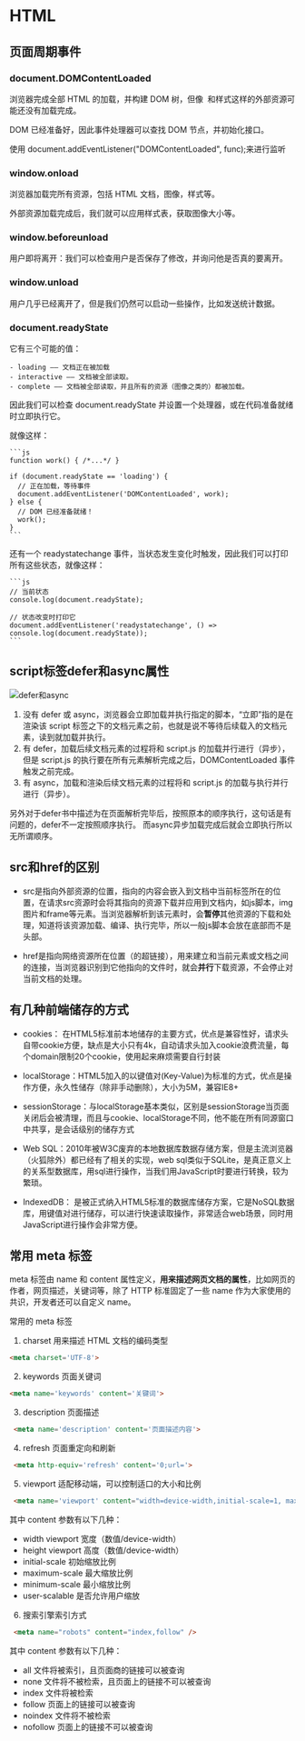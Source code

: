 # HTML

## 页面周期事件

### document.DOMContentLoaded

浏览器完成全部 HTML 的加载，并构建 DOM 树，但像 <img> 和样式这样的外部资源可能还没有加载完成。

DOM 已经准备好，因此事件处理器可以查找 DOM 节点，并初始化接口。

使用 document.addEventListener("DOMContentLoaded", func);来进行监听

### window.onload

浏览器加载完所有资源，包括 HTML 文档，图像，样式等。

外部资源加载完成后，我们就可以应用样式表，获取图像大小等。

### window.beforeunload

用户即将离开：我们可以检查用户是否保存了修改，并询问他是否真的要离开。

### window.unload

用户几乎已经离开了，但是我们仍然可以启动一些操作，比如发送统计数据。

### document.readyState

它有三个可能的值：

    - loading —— 文档正在被加载
    - interactive —— 文档被全部读取。
    - complete —— 文档被全部读取，并且所有的资源（图像之类的）都被加载。

因此我们可以检查 document.readyState 并设置一个处理器，或在代码准备就绪时立即执行它。

就像这样：

    ```js
    function work() { /*...*/ }

    if (document.readyState == 'loading') {
      // 正在加载，等待事件
      document.addEventListener('DOMContentLoaded', work);
    } else {
      // DOM 已经准备就绪！
      work();
    }
    ```
还有一个 readystatechange 事件，当状态发生变化时触发，因此我们可以打印所有这些状态，就像这样：

    ```js
    // 当前状态
    console.log(document.readyState);

    // 状态改变时打印它
    document.addEventListener('readystatechange', () => console.log(document.readyState));
    ```

## script标签defer和async属性

![defer和async](../.vuepress/public/images/defer&async.png)

1. 没有 defer 或 async，浏览器会立即加载并执行指定的脚本，“立即”指的是在渲染该 script 标签之下的文档元素之前，也就是说不等待后续载入的文档元素，读到就加载并执行。
2. 有 defer，加载后续文档元素的过程将和 script.js 的加载并行进行（异步），但是 script.js 的执行要在所有元素解析完成之后，DOMContentLoaded 事件触发之前完成。
3. 有 async，加载和渲染后续文档元素的过程将和 script.js 的加载与执行并行进行（异步）。

另外对于defer书中描述为在页面解析完毕后，按照原本的顺序执行，这句话是有问题的，defer不一定按照顺序执行。
而async异步加载完成后就会立即执行所以无所谓顺序。

## src和href的区别

- src是指向外部资源的位置，指向的内容会嵌入到文档中当前标签所在的位置，在请求src资源时会将其指向的资源下载并应用到文档内，如js脚本，img图片和frame等元素。当浏览器解析到该元素时，会**暂停**其他资源的下载和处理，知道将该资源加载、编译、执行完毕，所以一般js脚本会放在底部而不是头部。

- href是指向网络资源所在位置（的超链接），用来建立和当前元素或文档之间的连接，当浏览器识别到它他指向的文件时，就会**并行**下载资源，不会停止对当前文档的处理。

## 有几种前端储存的方式

- cookies： 在HTML5标准前本地储存的主要方式，优点是兼容性好，请求头自带cookie方便，缺点是大小只有4k，自动请求头加入cookie浪费流量，每个domain限制20个cookie，使用起来麻烦需要自行封装

- localStorage：HTML5加入的以键值对(Key-Value)为标准的方式，优点是操作方便，永久性储存（除非手动删除），大小为5M，兼容IE8+

- sessionStorage：与localStorage基本类似，区别是sessionStorage当页面关闭后会被清理，而且与cookie、localStorage不同，他不能在所有同源窗口中共享，是会话级别的储存方式

- Web SQL：2010年被W3C废弃的本地数据库数据存储方案，但是主流浏览器（火狐除外）都已经有了相关的实现，web sql类似于SQLite，是真正意义上的关系型数据库，用sql进行操作，当我们用JavaScript时要进行转换，较为繁琐。

- IndexedDB： 是被正式纳入HTML5标准的数据库储存方案，它是NoSQL数据库，用键值对进行储存，可以进行快速读取操作，非常适合web场景，同时用JavaScript进行操作会非常方便。


## 常用 meta 标签

meta 标签由 name 和 content 属性定义，**用来描述网页文档的属性**，比如网页的作者，网页描述，关键词等，除了 HTTP 标准固定了一些 name 作为大家使用的共识，开发者还可以自定义 name。

常用的 meta 标签

1. charset 用来描述 HTML 文档的编码类型

  ```html
  <meta charset='UTF-8'>
  ```
  
2. keywords 页面关键词

  ```html
  <meta name='keywords' content='关键词'>
  ```
  
3. description 页面描述

 ```html
  <meta name='description' content='页面描述内容'>
  ```

4. refresh 页面重定向和刷新

 ```html
  <meta http-equiv='refresh' content='0;url='>
  ```
  
5. viewport 适配移动端，可以控制适口的大小和比例

 ```html
  <meta name='viewport' content="width=device-width,initial-scale=1, maximum-scale=1">>
  ```
  
  其中 content 参数有以下几种：
  - width viewport 宽度（数值/device-width）
  - height viewport 高度（数值/device-width）
  - initial-scale 初始缩放比例
  - maximum-scale 最大缩放比例
  - minimum-scale 最小缩放比例
  - user-scalable 是否允许用户缩放

6. 搜索引擎索引方式

  ```html
   <meta name="robots" content="index,follow" />
  ```

  其中 content 参数有以下几种：
  - all 文件将被索引，且页面商的链接可以被查询
  - none 文件将不被检索，且页面上的链接不可以被查询
  - index 文件将被检索
  - follow 页面上的链接可以被查询
  - noindex 文件将不被检索
  - nofollow 页面上的链接不可以被查询

